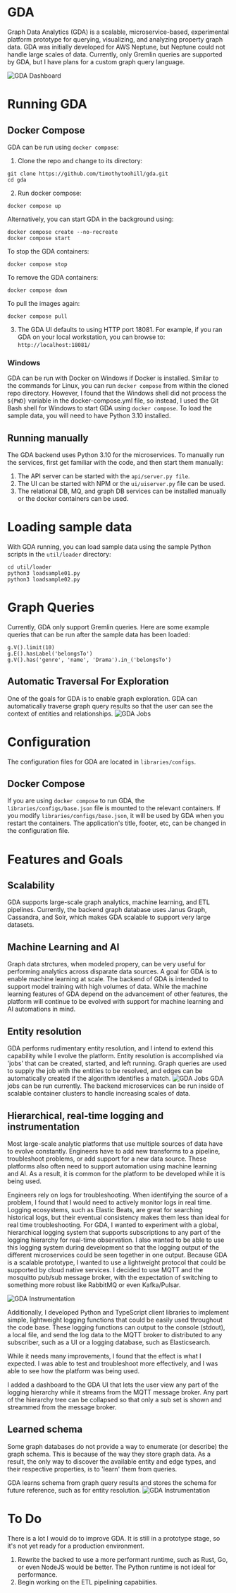 # GDA
Graph Data Analytics (GDA) is a scalable, microservice-based, experimental platform prototype for querying, visualizing, and analyzing property graph data. GDA was initially developed for AWS Neptune, but Neptune could not handle large scales of data. Currently, only Gremlin queries are supported by GDA, but I have plans for a custom graph query language.

![GDA Dashboard](assets/dashboard.png)

# Running GDA
## Docker Compose
GDA can be run using `docker compose`:
1. Clone the repo and change to its directory:
```shell
git clone https://github.com/timothytoohill/gda.git
cd gda
```
2. Run docker compose:
```shell
docker compose up
```
Alternatively, you can start GDA in the background using:
```shell
docker compose create --no-recreate
docker compose start
```
To stop the GDA containers:
```shell
docker compose stop
```
To remove the GDA containers:
```shell
docker compose down
```
To pull the images again:
```shell
docker compose pull
```

3. The GDA UI defaults to using HTTP port 18081. For example, if you ran GDA on your local workstation, you can browse to: `http://localhost:18081/`
### Windows
GDA can be run with Docker on Windows if Docker is installed. Similar to the commands for Linux, you can run `docker compose` from within the cloned repo directory. 
However, I found that the Windows shell did not process the `${PWD}` variable in the docker-compose.yml file, so instead, I used the Git Bash shell for Windows to start GDA using `docker compose`.
To load the sample data, you will need to have Python 3.10 installed.
## Running manually
The GDA backend uses Python 3.10 for the microservices. To manually run the services, first get familiar with the code, and then start them manually:
1. The API server can be started with the `api/server.py file`.
2. The UI can be started with NPM or the `ui/uiserver.py` file can be used.
3. The relational DB, MQ, and graph DB services can be installed manually or the docker containers can be used.
# Loading sample data
With GDA running, you can load sample data using the sample Python scripts in the `util/loader` directory:
```
cd util/loader
python3 loadsample01.py
python3 loadsample02.py
```
# Graph Queries
Currently, GDA only support Gremlin queries. Here are some example queries that can be run after the sample data has been loaded:
```shell
g.V().limit(10)
g.E().hasLabel('belongsTo')
g.V().has('genre', 'name', 'Drama').in_('belongsTo')
```
## Automatic Traversal For Exploration
One of the goals for GDA is to enable graph exploration. GDA can automatically traverse graph query results so that the user can see the context of entities and relationships. 
![GDA Jobs](assets/gremlin.gif)
# Configuration
The configuration files for GDA are located in `libraries/configs`. 
## Docker Compose
If you are using `docker compose` to run GDA, the `libraries/configs/base.json` file is mounted to the relevant containers. If you modify `libraries/configs/base.json`, it will be used by GDA when you restart the containers. The application's title, footer, etc, can be changed in the configuration file.

# Features and Goals
## Scalability
GDA supports large-scale graph analytics, machine learning, and ETL pipelines. Currently, the backend graph database uses Janus Graph, Cassandra, and Solr, which makes GDA scalable to support very large datasets.
## Machine Learning and AI
Graph data strctures, when modeled propery, can be very useful for performing analytics across disparate data sources. A goal for GDA is to enable machine learning at scale. The backend of GDA is intended to support model training with high volumes of data. While the machine learning features of GDA depend on the advancement of other features, the platform will continue to be evolved with support for machine learning and AI automations in mind.
## Entity resolution
GDA performs rudimentary entity resolution, and I intend to extend this capability while I evolve the platform. Entity resolution is accomplished via 'jobs' that can be created, started, and left running. Graph queries are used to supply the job with the entities to be resolved, and edges can be automatically created if the algorithm identifies a match.
![GDA Jobs](assets/jobs.png)
GDA jobs can be run currently. The backend microservices can be run inside of scalable container clusters to handle increasing scales of data.

## Hierarchical, real-time logging and instrumentation
Most large-scale analytic platforms that use multiple sources of data have to evolve constantly. Engineers have to add new transforms to a pipeline, troubleshoot problems, or add support for a new data source. These platforms also often need to support automation using machine learning and AI. As a result, it is common for the platform to be developed while it is being used. 

Engineers rely on logs for troubleshooting. When identifying the source of a problem, I found that I would need to actively monitor logs in real time. Logging ecosystems, such as Elastic Beats, are great for searching historical logs, but their eventual consistency makes them less than ideal for real time troubleshooting. For GDA, I wanted to experiment with a global, hierarchical logging system that supports subscriptions to any part of the logging hierarchy for real-time observation. I also wanted to be able to use this logging system during development so that the logging output of the different microservices could be seen together in one output. Because GDA is a scalable prototype, I wanted to use a lightweight protocol that could be supported by cloud native services. I decided to use MQTT and the mosquitto pub/sub message broker, with the expectation of switching to something more robust like RabbitMQ or even Kafka/Pulsar. 

![GDA Instrumentation](assets/realtime-instrumentation.gif)

Additionally, I developed Python and TypeScript client libraries to implement simple, lightweight logging functions that could be easily used throughout the code base. These logging functions can output to the console (stdout), a local file, and send the log data to the MQTT broker to distributed to any subscriber, such as a UI or a logging database, such as Elasticsearch.  

While it needs many improvements, I found that the effect is what I expected. I was able to test and troubleshoot more effectively, and I was able to see how the platform was being used.

I added a dashboard to the GDA UI that lets the user view any part of the logging hierarchy while it streams from the MQTT message broker. Any part of the hierarchy tree can be collapsed so that only a sub set is shown and streammed from the message broker.

## Learned schema
Some graph databases do not provide a way to enumerate (or describe) the graph schema. This is because of the way they store graph data. As a result, the only way to discover the available entity and edge types, and their respective properties, is to 'learn' them from queries.

GDA learns schema from graph query results and stores the schema for future reference, such as for entity resolution. 
![GDA Instrumentation](assets/learned-schema.png)

# To Do
There is a lot I would do to improve GDA. It is still in a prototype stage, so it's not yet ready for a production environment. 
1. Rewrite the backed to use a more performant runtime, such as Rust, Go, or even NodeJS would be better. The Python runtime is not ideal for performance.
2. Begin working on the ETL pipelining capabiities.